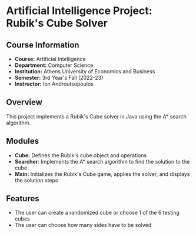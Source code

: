 # Artificial Intelligence Project: Rubik's Cube Solver

## Course Information
-  **Course:** Artificial Intelligence
-  **Department:** Computer Science
-  **Institution:** Athens University of Economics and Business
-  **Semester:** 3rd Year's Fall (2022-23)
-  **Instructor:** Ion Androutsopoulos

## Overview
This project implements a Rubik's Cube solver in Java using the A* search algorithm.

## Modules
-  **Cube:** Defines the Rubik's cube object and operations
-  **Searcher**: Implements the A* search algorithm to find the solution to the cube
-  **Main:** Initializes the Rubik's Cube game, applies the solver, and displays the solution steps

## Features
-  The user can create  a randomized cube or choose 1 of the 6 testing cubes
-  The user can choose how many sides have to be solved
